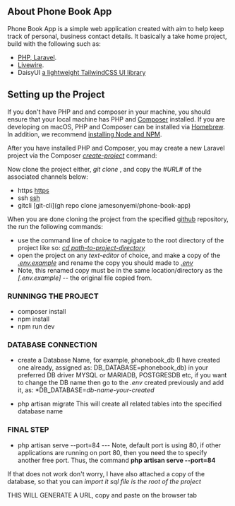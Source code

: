## About Phone Book App

Phone Book App is a simple web application created with aim to help keep track of personal, business contact details.
It basically a  take home project, build with the following such as:

- [PHP, Laravel](https://laravel.com/).
- [Livewire](https://laravel-livewire.com/docs/).
- DaisyUI [a lightweight TailwindCSS UI library](https://daisyui.com/)

## Setting up the Project

If you don't have PHP and and composer in your machine, you should ensure that your local machine has PHP and [Composer](https://getcomposer.org/) installed. If you are developing on macOS, PHP and Composer can be installed via [Homebrew](https://brew.sh/). In addition, we recommend [installing Node and NPM](https://nodejs.org/).

After you have installed PHP and Composer, you may create a new Laravel project via the Composer *[create-project]()* command:

Now clone the project either, *git clone* <reference-type>, and copy the #*URL*# of the associated channels below:
- https [https](https://github.com/jamesonyemi/phone-book-app.git)
- ssh [ssh](git@github.com:jamesonyemi/phone-book-app.git)
- gitcli [git-cli](gh repo clone jamesonyemi/phone-book-app)


When you are done cloning the project from the specified [github](https://github.com/jamesonyemi/phone-book-app.git) repository, the run the following commands:

 - use the command line of choice to nagigate to the root directory of the project like so: *[cd path-to-project-directory]()*
 - open the project on any *text-editor* of choice,
 and make a copy of the *[.env.example]()*
 and rename the copy you should made to *[.env]()*
 - Note, this renamed copy must be in the same location/directory as the *[.env.example]* -- the original file copied from.

### RUNNINGG THE PROJECT

- composer install
- npm install
- npm run dev

### DATABASE CONNECTION
- create a Database Name,
for example, phonebook_db (I have created one already, assigned as: DB_DATABASE=phonebook_db)
in your preferred DB driver MYSQL or MARIADB, POSTGRESDB etc,
if you want to change the DB name then go to the *.env* created previously and
add it, as: *DB_DATABASE=*db-name-your-created*

- php artisan migrate
This will create all related tables into the specified database name


### FINAL STEP

- php artisan serve --port=84
--- Note, default port is using 80, if other applications are running on port 80, then you need the to specify another free port.
Thus, the command **php artisan serve --port=84**

If that does not work don't worry, I have also attached a copy of the database, so that you can *import it*
*sql file is the root of the project*

THIS WILL GENERATE A URL, copy and paste on the browser tab

